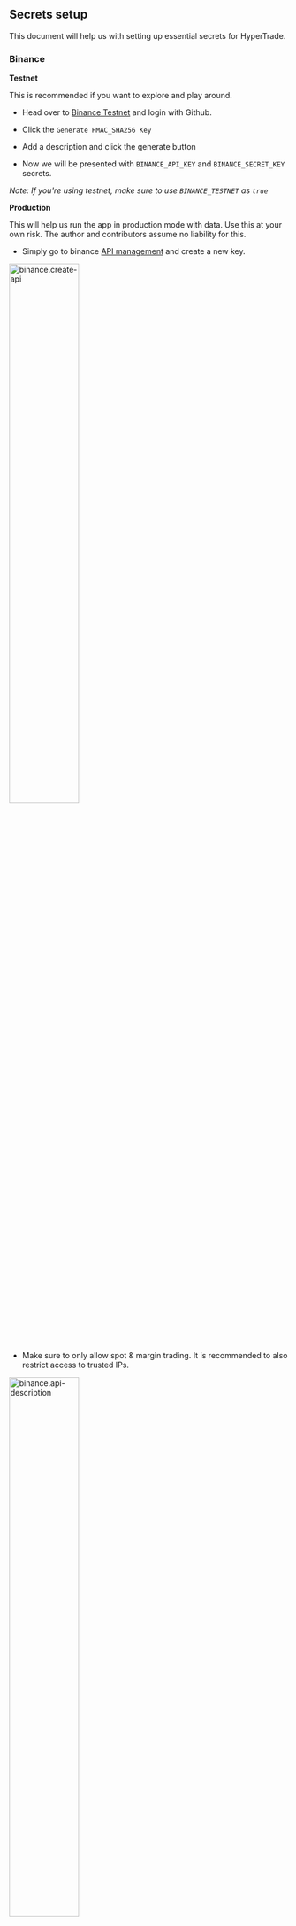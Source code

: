 ## Secrets setup

This document will help us with setting up essential secrets for HyperTrade.

### Binance

**Testnet**

This is recommended if you want to explore and play around.

- Head over to [Binance Testnet](https://testnet.binance.vision/) and login with Github.

- Click the `Generate HMAC_SHA256 Key` 

- Add a description and click the generate button

- Now we will be presented with `BINANCE_API_KEY` and `BINANCE_SECRET_KEY` secrets.

_Note: If you're using testnet, make sure to use `BINANCE_TESTNET` as `true`_

**Production**

This will help us run the app in production mode with data. Use this at your own risk. The author and contributors assume no liability for this.

- Simply go to binance [API management](https://www.binance.com/en/my/settings/api-management) and create a new key.

<img width="50%" src="../assets/setup/binance.create-api.png" alt="binance.create-api" />

- Make sure to only allow spot & margin trading. It is recommended to also restrict access to trusted IPs.

<img width="50%" src="../assets/setup/binance.api-description.png" alt="binance.api-description" />

- Now we can use these as our `BINANCE_API_KEY` and `BINANCE_SECRET_KEY` key.

### Telegram

This section will help us with setting up our telegram bot.

**API Token**

This token will be our `TELEGRAM_API_TOKEN`. For this, we need to use the following steps:

- Search for `@BotFather` bot on telegram

- Use the `/newbot` command and answer some questions to get your API token which

<img width="40%" src="../assets/setup/telegram.botfather-search.png" alt="binance.botfather-search" /><img width="60%" src="../assets/setup/telegram.botfather-commands.png" alt="binance.botfather-commands" />

**Chat ID**

This is the chat ID our system will use to send out notifications.

- Simply use the `/start` command with `@JsonDumpBot`. Use the `chat.id` as `TELEGRAM_CHAT_ID`.

<img width="40%" src="../assets/setup/telegram.jsondumpbot-search.png" alt="binance.jsondumpbot-search" /><img width="60%" src="../assets/setup/telegram.jsondumpbot-commands.png" alt="binance.jsondumpbot-commands" />

- Now, search for the bot you created and start the conversation.
